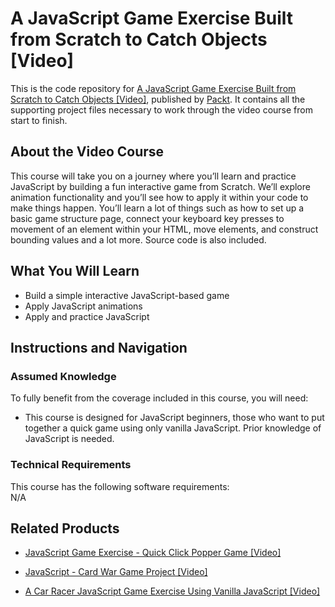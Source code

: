 


# A JavaScript Game Exercise Built from Scratch to Catch Objects [Video]
This is the code repository for [A JavaScript Game Exercise Built from Scratch to Catch Objects [Video]](https://www.packtpub.com/web-development/javascript-game-exercise-built-scratch-catch-objects-video), published by [Packt](https://www.packtpub.com/?utm_source=github). It contains all the supporting project files necessary to work through the video course from start to finish.
## About the Video Course
This course will take you on a journey where you’ll learn and practice JavaScript by building a fun interactive game from Scratch. We’ll explore animation functionality and you’ll see how to apply it within your code to make things happen. You’ll learn a lot of things such as how to set up a basic game structure page, connect your keyboard key presses to movement of an element within your HTML, move elements, and construct bounding values and a lot more. Source code is also included. 

<H2>What You Will Learn</H2>
<DIV class=book-info-will-learn-text>
<UL>
<LI> Build a simple interactive JavaScript-based game</LI>
<LI> Apply JavaScript animations</LI>
<LI> Apply and practice JavaScript</LI>
</UL></DIV>

## Instructions and Navigation
### Assumed Knowledge
To fully benefit from the coverage included in this course, you will need:<br/>
<DIV class=book-info-will-learn-text>
<UL>
<LI> This course is designed for JavaScript beginners, those who want to put together a quick game using only vanilla JavaScript. Prior knowledge of JavaScript is needed.</LI>
</UL>
<DIV>

### Technical Requirements
This course has the following software requirements:<br/>
N/A

## Related Products
* [JavaScript Game Exercise - Quick Click Popper Game [Video]](https://www.packtpub.com/application-development/javascript-game-exercise-quick-click-popper-game-video)

* [JavaScript - Card War Game Project [Video]](https://www.packtpub.com/game-development/javascript-card-war-game-project-video)

* [A Car Racer JavaScript Game Exercise Using Vanilla JavaScript [Video]](https://www.packtpub.com/game-development/car-racer-javascript-game-exercise-using-vanilla-javascript-video)

